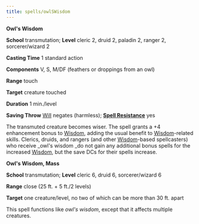 ```yaml
---
title: spells/owlSWisdom
---
```

 **Owl's Wisdom**

**School** transmutation; **Level** cleric 2, druid 2, paladin 2, ranger 2, sorcerer/wizard 2

**Casting Time** 1 standard action

**Components** V, S, M/DF (feathers or droppings from an owl)

**Range** touch

**Target** creature touched

**Duration** 1 min./level

**Saving Throw** [Will](../combat.md#_will) negates (harmless); **[Spell Resistance](../glossary.md#_spell-resistance)** yes

The transmuted creature becomes wiser. The spell grants a +4 enhancement bonus to [Wisdom](../gettingStarted.md#_wisdom), adding the usual benefit to [Wisdom](../gettingStarted.md#_wisdom)-related skills. Clerics, druids, and rangers (and other [Wisdom](../gettingStarted.md#_wisdom)-based spellcasters) who receive _owl's wisdom _do not gain any additional bonus spells for the increased [Wisdom](../gettingStarted.md#_wisdom), but the save DCs for their spells increase.

**Owl's Wisdom, Mass**

**School** transmutation; **Level** cleric 6, druid 6, sorcerer/wizard 6

**Range** close (25 ft. + 5 ft./2 levels)

**Target** one creature/level, no two of which can be more than 30 ft. apart

This spell functions like _owl's wisdom_, except that it affects multiple creatures.

